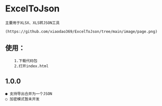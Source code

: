# ExcelToJson
    
    主要用于XLSX、XLS转JSON工具
    
    (https://github.com/xiaodao369/ExcelToJson/tree/main/image/page.png)
    
## 使用：
        1.下载代码包
        2.打开index.html

## 1.0.0
    
    ● 支持导出合并为一个JSON
    ○ 加密模式暂未开发
